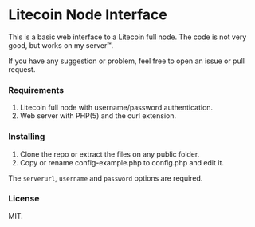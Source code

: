 # Litecoin Node Interface

This is a basic web interface to a Litecoin full node. The code is not very good, but works on my server™.

If you have any suggestion or problem, feel free to open an issue or pull request.

### Requirements

1. Litecoin full node with username/password authentication.
2. Web server with PHP(5) and the curl extension.

### Installing

1. Clone the repo or extract the files on any public folder.
2. Copy or rename config-example.php to config.php and edit it.

The `serverurl`, `username` and `password` options are required.

### License

MIT.
